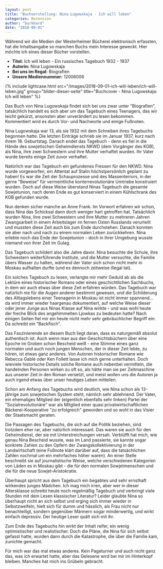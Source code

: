 ```yaml
---
layout: post
title: "Buchvorstellung: Nina Lugowskaja - Ich will leben"
categories: Rezension
author: "burkhard"
date: "2018-09-01"
---
```

Während wir die Medien der Westerheimer Bücherei elektronisch erfassten, hat die Inhaltsangabe so manchen Buchs mein Interesse geweckt. Hier möchte ich eines dieser Bücher vorstellen.

* __Titel:__ Ich will leben - Ein russisches Tagebuch 1932 - 1937
* __Autorin:__ Nina Lugowskaja
* __Bei uns im Regal:__ Biografien
* __Unsere Mediennummer:__ 12006006

{% include lightcase.html src="/images/2018-09-01-ich-will-leben/ich-will-leben.jpg" group="bilder-dieser-seite"
           title="Buchcover - Nina Lugowskaja: Ich will leben" %}
		

Das Buch von Nina Lugowskaja findet sich bei uns zwar unter "Biografien", tatsächlich handelt es sich aber um das Tagebuch eines Teenagers, das wir leicht gekürzt, ansonsten aber unverändert zu lesen bekommen. Kommentiert wird es durch Vor- und Nachworte und einige Fußnoten.

Nina Lugowskaja war 13, als sie 1932 mit dem Schreiben ihres Tagebuchs begonnen hatte. Die letzten Einträge schrieb sie im Januar 1937, kurz nach ihrem 18. Geburtstag. Danach endet das Tagebuch - denn es fiel in die Hände des sowjetischen Geheimdiensts NKWD (dem Vorgänger des KGB), als Nina, ihre zwei Schwestern und ihre Mutter verhaftet wurden. Ihr Vater  wurde bereits einige Zeit zuvor verhaftet.

Natürlich war das Tagebuch ein gefundenes Fressen für den NKWD. Nina wurde vorgeworfen, ein Attentat auf Stalin höchstpersönlich geplant zu haben! Es war die Zeit der Schauprozesse und des Massenterrors, in der gerne "Beweise" für vermeintliche konterrevolutionäre Umtriebe konstruiert wurden. Doch auf diese Weise überstand Ninas Tagebuch die gesamte Sowjetunion, nach deren Ende es gut konserviert in einem Kühlschrank des KGB gefunden wurde.

Nun denken sicher manche an Anne Frank. Im Vorwort erfahren wir schon, dass Nina das Schicksal dann doch weniger hart getroffen hat. Tatsächlich wurden Nina, ihre zwei Schwestern und ihre Mutter zu mehreren Jahren Zwangsarbeit in einem Arbeitslager im fernen Osten Russlands verurteilt und mussten diese Zeit auch bis zum Ende durchstehen. Danach konnten sie aber nach und nach zu einem normalen Leben zurückkehren. Nina erlebte noch das Ende der Sowjetunion - doch in ihrer Umgebung wusste niemand von ihrer Zeit im Gulag.

Das Tagebuch schildert also die Jahre davor. Nina besuchte die Schule, ihre Schwestern weiterführende Institute, und die Mutter versuchte, die Familie übers Wasser zu halten, während der Vater sich schon nicht mehr in Moskau aufhalten durfte (und es dennoch zeitweise illegal tat).

Ein solches Tagebuch zu lesen, verlangte mir mehr Geduld ab als die Lektüre eines historischer Romans oder eines geschichtlichen Sachbuchs, in dem wir auch etwas über diese Zeit erfahren würden. Das Tagebuch war natürlich nie für die Augen anderer bestimmt gewesen, und die Schilderung des Alltagslebens einer Teenagerin in Moskau ist nicht immer spannend... da wird immer wieder haargenau dokumentiert, auf welche Weise dieser oder jener Junge aus Ninas Klasse auf Nina wirkte - und was wohl heute der freche Blick des angehimmelten Ljowkas zu bedeuten hatte? Nach einigen Seiten fiel mir ein heute nicht mehr sehr gebräuchlicher Begriff ein: Da schreibt ein "Backfisch".

Das Faszinierende an diesem Buch liegt daran, dass es naturgemäß absolut authentisch ist. Auch wenn man aus den Geschichtsbüchern über eine Epoche im Groben schon Bescheid weiß - eine Stimme eines ganz normalen und auch noch jungen Menschen, der in dieser Zeit lebte, zu hören, ist etwas ganz anderes. Von Autoren historischer Romane wie Rebecca Gablé oder Ken Follett lasse ich mich gerne unterhalten. Doch wieviele historische Details solche Romane auch nebenbei vermitteln, die handelnden Personen wirken zu oft so, als hätte man sie per Zeitmaschine aus unserer Zeit in den Roman versetzt, und meist wollen uns die Autoren ja auch irgend etwas über unser heutiges Leben mitteilen.

Schon am Anfang des Tagebuchs wird deutlich, wie Nina schon als 13-jährige zum sowjetischen System steht, nämlich sehr ablehnend. Der Vater, ein ehemaliges Mitglied der (eigentlich ebenfalls sehr linken) Partei der "Sozialrevolutionäre" war als Mitglied einer quasi privatwirtschaftlichen Bäckerei-Kooperative "zu erfolgreich" geworden und so wohl in das Visier der Staatsmacht geraten. 

Die Passagen des Tagebuchs, die sich auf die Politik beziehen, sind trotzdem eher rar, aber natürlich interessant. Das waren sie auch für den Geheimdienst, der sie mit Unterstreichungen versah. Verblüfft hat mich, wie genau Nina Bescheid wusste, was im Land passierte, sie kannte sogar konkrete Zahlen zu den Opfern der Zwangskollektivierung in der Landwirtschaft (eine Fußnote klärt darüber auf, dass die tatsächlichen Zahlen nochmal um ein mehrfaches höher waren). An einer Stelle beschreibt sie auf  journalistische Weise, welche verschiedenen Kategorien von Läden es in Moskau gibt - die für den normalen Sowjetmenschen und die für die neue Sowjet-Aristokratie.

Überhaupt spricht aus dem Tagebuch ein begabtes und sehr ernsthaft wirkendes junges Mädchen. Ich mag mich irren, aber wer in dieser Altersklasse schreibt heute noch regelmäßig Tagebuch und verbringt viele Stunden mit dem Lesen klassischer Literatur? Leider glaubte Nina so überhaupt nicht an sich selbst und erging sich immer wieder in Selbstzweifeln, hielt sich für dumm und hässlich, als Frau nicht nur benachteiligt, sondern gegenüber Männern sogar minderwertig, und wirkt einfach depressiv. Der heutige Leser quält sich mit ihr. 

Zum Ende des Tagebuchs hin wirkt der Inhalt reifer, ein wenig optimistischer und realistischer. Doch die Pläne, die Nina für sich selbst gefasst hatte, wurden dann durch die Katastrophe, die über die Familie kam, zunichte gemacht.

Für mich war das mal etwas anderes. Kein Pageturner und auch nicht ganz das, was ich erwartet hatte, aber das Gelesene wird bei mir im Hinterkopf bleiben. Manches hat mich ins Grübeln gebracht.

